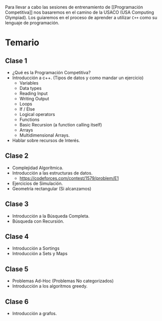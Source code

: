 
Para llevar a cabo las sesiones de entrenamiento de [[Programación Competitiva]] nos basaremos en el camino de la USACO (USA Computing Olympiad). Los guiaremos en el proceso de aprender a utilizar ``C++`` como su lenguaje de programación.

# Temario

## Clase 1

- ¿Qué es la Programación Competitiva?
- Introducción a c++. (Tipos de datos y como mandar un ejercicio)
	- Variables
    - Data types
	- Reading Input
	- Writing Output
	- Loops
	- If / Else
	- Logical operators
	- Functions
    - Basic Recursion (a function calling itself)
	- Arrays
    - Multidimensional Arrays.
- Hablar sobre recursos de Interés.

## Clase 2

- Complejidad Algorítmica.
- Introducción a las estructuras de datos.
	- https://codeforces.com/contest/1579/problem/E1
- Ejercicios de Simulación.
- Geometría rectangular (Si alcanzamos)

## Clase 3

- Introducción a la Búsqueda Completa.
- Búsqueda con Recursión.

## Clase 4

- Introducción a Sortings
- Introducción a Sets y Maps

## Clase 5

- Problemas Ad-Hoc (Problemas No categorizados)
- Introducción a los algoritmos greedy.

## Clase 6

- Introducción a grafos.

